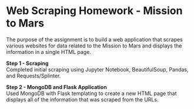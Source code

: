 # Web Scraping Homework - Mission to Mars
The purpose of the assignment is to build a web application that scrapes various websites for data related to the Mission to Mars and displays the information in a single HTML page.

**Step 1 - Scraping**\
Completed initial scraping using Jupyter Notebook, BeautifulSoup, Pandas, and Requests/Splinter.

**Step 2 - MongoDB and Flask Application**\
Used MongoDB with Flask templating to create a new HTML page that displays all of the information that was scraped from the URLs.
